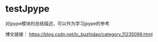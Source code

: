 # testJpype
对jpype模块的总结描述，可以作为学习jpype的参考

博文链接：
https://blog.csdn.net/lc_buzhidao/category_11235099.html
